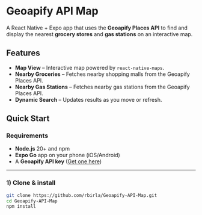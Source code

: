# Geoapify API Map

A React Native + Expo app that uses the **Geoapify Places API** to find and display the nearest **grocery stores** and **gas stations** on an interactive map.

## Features
- **Map View** – Interactive map powered by `react-native-maps`.
- **Nearby Groceries** – Fetches nearby shopping malls from the Geoapify Places API.
-  **Nearby Gas Stations** – Fetches nearby gas stations from the Geoapify Places API.
-  **Dynamic Search** – Updates results as you move or refresh.

## Quick Start

### Requirements
- **Node.js** 20+ and npm
- **Expo Go** app on your phone (iOS/Android)
- A **Geoapify API key** ([Get one here](https://www.geoapify.com/get-started-with-maps-api))

---

### 1) Clone & install
```bash
git clone https://github.com/rbirla/Geoapify-API-Map.git
cd Geoapify-API-Map
npm install
